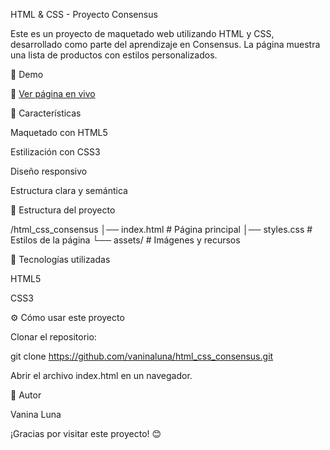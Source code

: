 HTML & CSS - Proyecto Consensus

Este es un proyecto de maquetado web utilizando HTML y CSS, desarrollado como parte del aprendizaje en Consensus. La página muestra una lista de productos con estilos personalizados.

🚀 Demo

🔗 [Ver página en vivo](https://vaninaluna.github.io/html_css_consensus/index.html)

📌 Características

Maquetado con HTML5

Estilización con CSS3

Diseño responsivo

Estructura clara y semántica

📁 Estructura del proyecto

/html_css_consensus
│── index.html  # Página principal
│── styles.css  # Estilos de la página
└── assets/     # Imágenes y recursos

📜 Tecnologías utilizadas

HTML5

CSS3

⚙️ Cómo usar este proyecto

Clonar el repositorio:

git clone https://github.com/vaninaluna/html_css_consensus.git

Abrir el archivo index.html en un navegador.

📝 Autor

Vanina Luna

¡Gracias por visitar este proyecto! 😊
